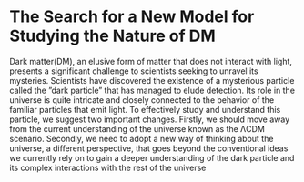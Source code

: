 # The Search for a New Model for Studying the Nature of DM #

Dark matter(DM), an elusive form of matter that does not interact with
light, presents a significant challenge to scientists seeking to unravel its 
mysteries. Scientists have discovered the existence of a mysterious particle called
the ”dark particle” that has managed to elude detection. 
Its role in the universe is quite intricate and closely connected to the behavior of the familiar
particles that emit light. To effectively study and understand this particle,
we suggest two important changes. Firstly, we should move away from the
current understanding of the universe known as the ΛCDM scenario. 
Secondly, we need to adopt a new way of thinking about the universe, a different
perspective, that goes beyond the conventional ideas we currently rely on to
gain a deeper understanding of the dark particle and its complex interactions
with the rest of the universe
